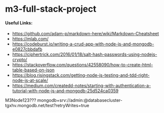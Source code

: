 # m3-full-stack-project

#### Useful Links:
* https://github.com/adam-p/markdown-here/wiki/Markdown-Cheatsheet
* https://mlab.com/
* https://codeburst.io/writing-a-crud-app-with-node-js-and-mongodb-e0827cbbdafb
* https://ciphertrick.com/2016/01/18/salt-hash-passwords-using-nodejs-crypto/
* https://stackoverflow.com/questions/42558090/how-to-create-html-table-based-on-json
* https://blog.risingstack.com/getting-node-js-testing-and-tdd-right-node-js-at-scale/
* https://medium.com/createdd-notes/starting-with-authentication-a-tutorial-with-node-js-and-mongodb-25d524ca0359

M3Node123???
mongodb+srv://admin:<password>@databasecluster-tgxhv.mongodb.net/test?retryWrites=true
